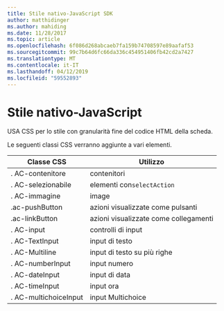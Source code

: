 ```yaml
---
title: Stile nativo-JavaScript SDK
author: matthidinger
ms.author: mahiding
ms.date: 11/28/2017
ms.topic: article
ms.openlocfilehash: 6f086d268abcaeb7fa159b74708597e89aafaf53
ms.sourcegitcommit: 99c7b64d6fc66da336c454951406fb42cd2a7427
ms.translationtype: MT
ms.contentlocale: it-IT
ms.lasthandoff: 04/12/2019
ms.locfileid: "59552893"
---
```

# <a name="native-styling---javascript"></a>Stile nativo-JavaScript

USA CSS per lo stile con granularità fine del codice HTML della scheda.

Le seguenti classi CSS verranno aggiunte a vari elementi.

| Classe CSS | Utilizzo |
|---|---|
| . AC-contenitore | contenitori |
| . AC-selezionabile  | elementi con`selectAction` |
| . AC-immagine | image |
| .ac-pushButton | azioni visualizzate come pulsanti |
| .ac-linkButton  | azioni visualizzate come collegamenti |
| . AC-input | controlli di input|
| . AC-TextInput| input di testo |
| . AC-Multiline | input di testo su più righe |
| . AC-numberInput | input numero|
| . AC-dateInput | input di data|
| . AC-timeInput | input ora |
| . AC-multichoiceInput | input Multichoice|